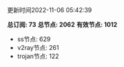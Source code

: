 更新时间2022-11-06 05:42:39

**总订阅: 73**
**总节点: 2062**
**有效节点: 1012**
- ss节点: 629
- v2ray节点: 261
- trojan节点: 122
